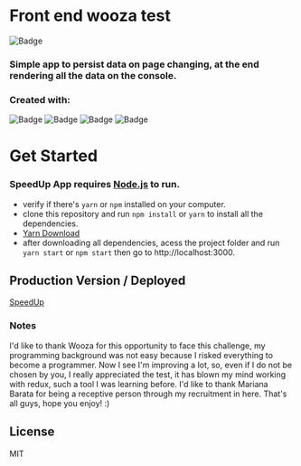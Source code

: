 # Front end wooza test

![Badge](https://img.shields.io/badge/Wooza-Speed_up_app-%237159c1?style=for-the-badge&logo=React)

### Simple app to persist data on page changing, at the end rendering all the data on the console.

### Created with:

![Badge](https://img.shields.io/static/v1?label=&message=JavaScript&color=000&style=for-the-badge&logo=javascript)
![Badge](https://img.shields.io/static/v1?label=&message=React&color=000&style=for-the-badge&logo=react)
![Badge](https://img.shields.io/static/v1?label=&message=Redux&color=000&style=for-the-badge&logo=redux)
![Badge](https://img.shields.io/static/v1?label=&message=Insomnia&color=000&style=for-the-badge&logo=insomnia)

# Get Started

### SpeedUp App requires [Node.js](https://nodejs.org/) to run.

- verify if there's `yarn` or `npm` installed on your computer.
- clone this repository and run `npm install` or `yarn` to install all the dependencies.
- [Yarn Download](https://yarnpkg.com/)
- after downloading all dependencies, acess the project folder and run `yarn start` or `npm start` then go to http://localhost:3000.

## Production Version / Deployed

[SpeedUp](https://wooza-frontend-test-afonso-cruz.vercel.app/)

### Notes

I'd like to thank Wooza for this opportunity to face this challenge, my programming background was not easy because I risked everything to become a programmer. Now I see I'm improving a lot, so, even if I do not be chosen by you, I really appreciated the test, it has blown my mind working with redux, such a tool I was learning before. I'd like to thank Mariana Barata for being a receptive person through my recruitment in here. That's all guys, hope you enjoy! :)

## License

MIT

[node.js]: http://nodejs.org
[yarn]: https://yarnpkg.com/
